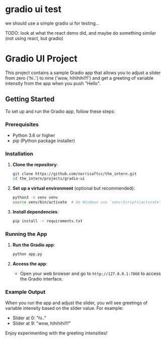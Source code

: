 # gradio ui test

we should use a simple gradio ui for testing...

TODO: look at what the react demo did, and maybe do something similar (not using react, but gradio)

# Gradio UI Project

This project contains a sample Gradio app that allows you to adjust a slider from zero ('hi..') to nine ('wow, hihihihi!!!') and get a greeting of variable intensity from the app when you push "Hello".

## Getting Started

To set up and run the Gradio app, follow these steps:

### Prerequisites

- Python 3.6 or higher
- pip (Python package installer)

### Installation

1. **Clone the repository**:
   ```bash
   git clone https://github.com/norrisaftcc/the_intern.git
   cd the_intern/projects/gradio-ui
   ```

2. **Set up a virtual environment** (optional but recommended):
   ```bash
   python3 -m venv venv
   source venv/bin/activate  # On Windows use `venv\Scripts\activate`
   ```

3. **Install dependencies**:
   ```bash
   pip install -r requirements.txt
   ```

### Running the App

1. **Run the Gradio app**:
   ```bash
   python app.py
   ```

2. **Access the app**:
   - Open your web browser and go to `http://127.0.0.1:7860` to access the Gradio interface.

### Example Output

When you run the app and adjust the slider, you will see greetings of variable intensity based on the slider value. For example:
- Slider at 0: "hi.."
- Slider at 9: "wow, hihihihi!!!"

Enjoy experimenting with the greeting intensities!